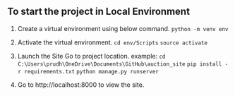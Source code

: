 ## To start the project in Local Environment

1. Create a virtual environment using below command.
        `python -m venv env`

2. Activate the virtual environment.
        `cd env/Scripts`
        `source activate`

3. Launch the Site
        Go to project location. example: `cd C:\Users\prudh\OneDrive\Documents\GitHub\auction_site`
        `pip install -r requirements.txt`
        `python manage.py runserver`

4. Go to http://localhost:8000 to view the site. 